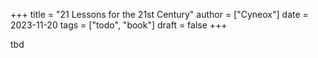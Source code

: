 +++
title = "21 Lessons for the 21st Century"
author = ["Cyneox"]
date = 2023-11-20
tags = ["todo", "book"]
draft = false
+++

tbd
